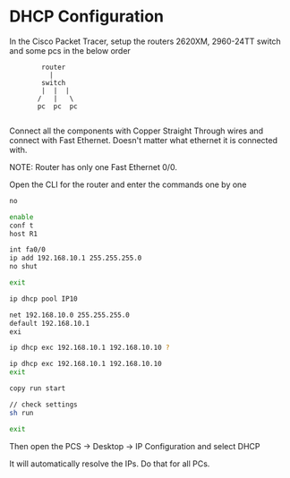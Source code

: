 # DHCP Configuration

In the Cisco Packet Tracer, setup the routers 2620XM, 2960-24TT switch and some pcs in the below order

```
        router
          |
        switch
        |  |  |
       /   |   \
       pc  pc  pc
    
```

Connect all the components with Copper Straight Through wires and connect with Fast Ethernet. Doesn't matter what ethernet it is connected with. 

NOTE: Router has only one Fast Ethernet 0/0. 

Open the CLI for the router and enter the commands one by one

```sh
no

enable
conf t
host R1

int fa0/0
ip add 192.168.10.1 255.255.255.0
no shut

exit

ip dhcp pool IP10

net 192.168.10.0 255.255.255.0
default 192.168.10.1
exi

ip dhcp exc 192.168.10.1 192.168.10.10 ?

ip dhcp exc 192.168.10.1 192.168.10.10
exit

copy run start

// check settings
sh run

exit

```

Then open the PCS -> Desktop -> IP Configuration and select DHCP

It will automatically resolve the IPs. Do that for all PCs.